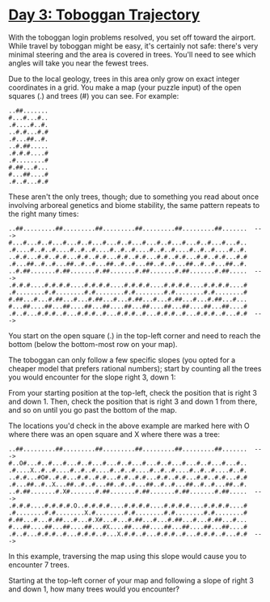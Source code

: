 # [Day 3: Toboggan Trajectory](https://adventofcode.com/2020/day/3)

With the toboggan login problems resolved, you set off toward the airport. While travel by toboggan might be easy, it's certainly not safe: there's very minimal steering and the area is covered in trees. You'll need to see which angles will take you near the fewest trees.

Due to the local geology, trees in this area only grow on exact integer coordinates in a grid. You make a map (your puzzle input) of the open squares (.) and trees (#) you can see. For example:

`..##.......`  
`#...#...#..`  
`.#....#..#.`  
`..#.#...#.#`  
`.#...##..#.`  
`..#.##.....`  
`.#.#.#....#`  
`.#........#`  
`#.##...#...`  
`#...##....#`  
`.#..#...#.#`  

These aren't the only trees, though; due to something you read about once involving arboreal genetics and biome stability, the same pattern repeats to the right many times:

`..##.........##.........##.........##.........##.........##.......  --->`  
`#...#...#..#...#...#..#...#...#..#...#...#..#...#...#..#...#...#..`  
`.#....#..#..#....#..#..#....#..#..#....#..#..#....#..#..#....#..#.`  
`..#.#...#.#..#.#...#.#..#.#...#.#..#.#...#.#..#.#...#.#..#.#...#.#`  
`.#...##..#..#...##..#..#...##..#..#...##..#..#...##..#..#...##..#.`  
`..#.##.......#.##.......#.##.......#.##.......#.##.......#.##.....  --->`  
`.#.#.#....#.#.#.#....#.#.#.#....#.#.#.#....#.#.#.#....#.#.#.#....#`  
`.#........#.#........#.#........#.#........#.#........#.#........#`  
`#.##...#...#.##...#...#.##...#...#.##...#...#.##...#...#.##...#...`  
`#...##....##...##....##...##....##...##....##...##....##...##....#`  
`.#..#...#.#.#..#...#.#.#..#...#.#.#..#...#.#.#..#...#.#.#..#...#.#  --->`  

You start on the open square (.) in the top-left corner and need to reach the bottom (below the bottom-most row on your map).

The toboggan can only follow a few specific slopes (you opted for a cheaper model that prefers rational numbers); start by counting all the trees you would encounter for the slope right 3, down 1:

From your starting position at the top-left, check the position that is right 3 and down 1. Then, check the position that is right 3 and down 1 from there, and so on until you go past the bottom of the map.

The locations you'd check in the above example are marked here with O where there was an open square and X where there was a tree:

`..##.........##.........##.........##.........##.........##.......  --->`  
`#..O#...#..#...#...#..#...#...#..#...#...#..#...#...#..#...#...#..`  
`.#....X..#..#....#..#..#....#..#..#....#..#..#....#..#..#....#..#.`  
`..#.#...#O#..#.#...#.#..#.#...#.#..#.#...#.#..#.#...#.#..#.#...#.#`  
`.#...##..#..X...##..#..#...##..#..#...##..#..#...##..#..#...##..#.`  
`..#.##.......#.X#.......#.##.......#.##.......#.##.......#.##.....  --->`  
`.#.#.#....#.#.#.#.O..#.#.#.#....#.#.#.#....#.#.#.#....#.#.#.#....#`  
`.#........#.#........X.#........#.#........#.#........#.#........#`  
`#.##...#...#.##...#...#.X#...#...#.##...#...#.##...#...#.##...#...`  
`#...##....##...##....##...#X....##...##....##...##....##...##....#`  
`.#..#...#.#.#..#...#.#.#..#...X.#.#..#...#.#.#..#...#.#.#..#...#.#  --->`  

In this example, traversing the map using this slope would cause you to encounter 7 trees.

Starting at the top-left corner of your map and following a slope of right 3 and down 1, how many trees would you encounter?